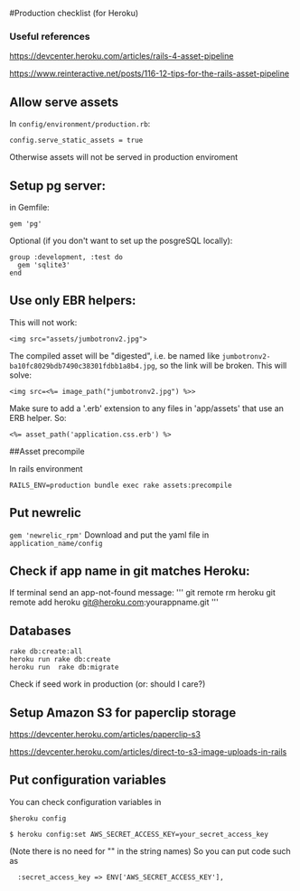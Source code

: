 #Production checklist (for Heroku)

### Useful references
https://devcenter.heroku.com/articles/rails-4-asset-pipeline

https://www.reinteractive.net/posts/116-12-tips-for-the-rails-asset-pipeline

## Allow serve assets
In `config/environment/production.rb`:
```
config.serve_static_assets = true
```
Otherwise assets will not be served in production enviroment

## Setup pg server:
in Gemfile:

```
gem 'pg'
```

Optional (if you don't want to set up the posgreSQL locally):
```
group :development, :test do
  gem 'sqlite3'
end
```

## Use only EBR helpers:
This will not work:
```
<img src="assets/jumbotronv2.jpg">
```
The compiled asset will be "digested", i.e. be named like `jumbotronv2-ba10fc8029bdb7490c38301fdbb1a8b4.jpg`, so the link will be broken. This will solve:
```
<img src=<%= image_path("jumbotronv2.jpg") %>>
```
Make sure to add a '.erb' extension to any files in 'app/assets' that use an ERB helper. So:

```
<%= asset_path('application.css.erb') %>
``` 

##Asset precompile

In rails environment
```
RAILS_ENV=production bundle exec rake assets:precompile
```
## Put newrelic

`gem 'newrelic_rpm'`
Download and put the yaml file in `application_name/config`

## Check if app name in git matches Heroku:
If terminal send an app-not-found message: 
'''
git remote rm heroku
git remote add heroku git@heroku.com:yourappname.git
'''

## Databases

```
rake db:create:all
heroku run rake db:create
heroku run  rake db:migrate
```
Check if seed work in production (or: should I care?)

## Setup Amazon S3 for paperclip storage

https://devcenter.heroku.com/articles/paperclip-s3

https://devcenter.heroku.com/articles/direct-to-s3-image-uploads-in-rails

## Put configuration variables

You can check configuration variables in 
```
$heroku config
```

```
$ heroku config:set AWS_SECRET_ACCESS_KEY=your_secret_access_key
```
(Note there is no need for "" in the string names)
So you can put code such as
```
  :secret_access_key => ENV['AWS_SECRET_ACCESS_KEY'],
```
